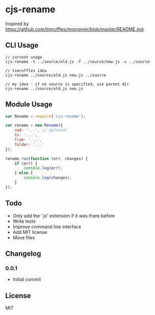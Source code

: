 # cjs-rename

Inspired by https://github.com/timruffles/misnomer/blob/master/README.md.

## CLI Usage

```
// current usage
cjs-rename -t ../source/old.js -f ../source/new.js -s ../source

// timruffles idea
cjs-rename ../source/old.js new.js ../source

// my idea - if no source is specified, use parent dir
cjs-rename ../source/old.js new.js
```

## Module Usage

```javascript
var Rename = require('cjs-rename');

var rename = new Rename({
    cwd: '...', // optional
    to: '...',
    from: '...',
    folder: '...'
});

rename.run(function (err, changes) {
    if (err) {
        console.log(err);
    } else {
        console.log(changes);
    }
});
```

## Todo

- Only add the '.js' extension if it was there before
- Write tests
- Improve command line interface
- Add MIT license
- Move files

## Changelog

### 0.0.1

- Initial commit

## License

MIT
